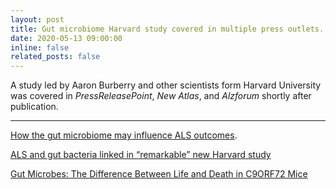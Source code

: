 ```yaml
---
layout: post
title: Gut microbiome Harvard study covered in multiple press outlets.
date: 2020-05-13 09:00:00
inline: false
related_posts: false
---
```


A study led by Aaron Burberry and other scientists form Harvard University was covered in _PressReleasePoint_, _New Atlas_, and _Alzforum_ shortly after publication.

---

[How the gut microbiome may influence ALS outcomes](https://www.pressreleasepoint.com/how-gut-microbiome-may-influence-als-outcomes).

[ALS and gut bacteria linked in “remarkable” new Harvard study](https://newatlas.com/science/als-gut-bacteria-microbiome-harvard-study/?alm_mvr=0)

[Gut Microbes: The Difference Between Life and Death in C9ORF72 Mice](https://www.alzforum.org/news/research-news/gut-microbes-difference-between-life-and-death-c9orf72-mice)
